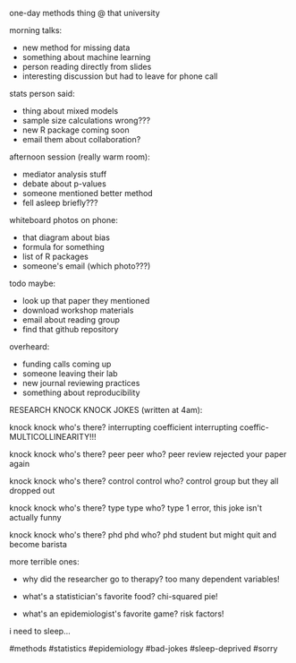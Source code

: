 one-day methods thing @ that university

morning talks:
- new method for missing data
- something about machine learning
- person reading directly from slides
- interesting discussion but had to leave for phone call

stats person said:
- thing about mixed models
- sample size calculations wrong???
- new R package coming soon
- email them about collaboration?

afternoon session (really warm room):
- mediator analysis stuff
- debate about p-values
- someone mentioned better method
- fell asleep briefly???

whiteboard photos on phone:
- that diagram about bias
- formula for something
- list of R packages
- someone's email (which photo???)

todo maybe:
- look up that paper they mentioned
- download workshop materials
- email about reading group
- find that github repository

overheard:
- funding calls coming up
- someone leaving their lab
- new journal reviewing practices
- something about reproducibility

RESEARCH KNOCK KNOCK JOKES (written at 4am):

knock knock
who's there?
interrupting coefficient
interrupting coeffic-
MULTICOLLINEARITY!!!

knock knock
who's there?
peer
peer who?
peer review rejected your paper again

knock knock
who's there?
control
control who?
control group but they all dropped out

knock knock
who's there?
type
type who?
type 1 error, this joke isn't actually funny

knock knock
who's there?
phd
phd who?
phd student but might quit and become barista

more terrible ones:
- why did the researcher go to therapy?
  too many dependent variables!

- what's a statistician's favorite food?
  chi-squared pie!

- what's an epidemiologist's favorite game?
  risk factors!

i need to sleep...

#methods #statistics #epidemiology #bad-jokes #sleep-deprived #sorry 